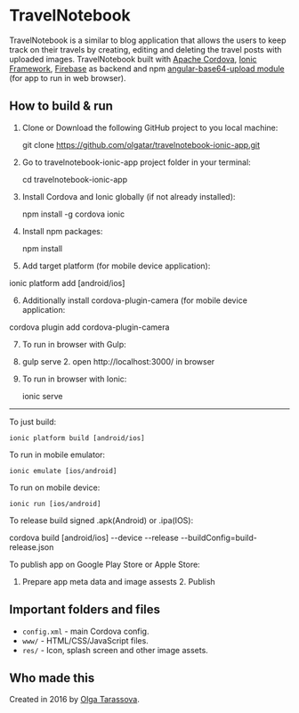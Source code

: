 # TravelNotebook
TravelNotebook is a similar to blog application that allows the users to keep track on their travels by creating, editing and deleting the travel posts with uploaded images. TravelNotebook built with [Apache Cordova](https://cordova.apache.org), [Ionic Framework](https://ionicframework.com/docs/), [Firebase](https://firebase.google.com/) as backend and npm
[angular-base64-upload module](https://github.com/adonespitogo/angular-base64-upload) (for app to run in web browser).

## How to build & run

1. Clone or Download the following GitHub project to you local machine:

	git clone https://github.com/olgatar/travelnotebook-ionic-app.git

2. Go to travelnotebook-ionic-app project folder in your terminal:

	cd travelnotebook-ionic-app

3. Install Cordova and Ionic globally (if not already installed):

	npm install -g cordova ionic

4. Install npm packages:

	npm install

5. Add target platform (for mobile device application):

  ionic platform add [android/ios]

6. Additionally install cordova-plugin-camera (for mobile device application:

  cordova plugin add cordova-plugin-camera

7. To run in browser with Gulp:

  1. gulp serve
	2. open http://localhost:3000/ in browser

8. To run in browser with Ionic:

	  ionic serve

--------------

To just build:

	ionic platform build [android/ios]

To run in mobile emulator:

	ionic emulate [ios/android]

To run on mobile device:

	ionic run [ios/android]

To release build signed .apk(Android) or .ipa(IOS):

  cordova build [android/ios] --device --release --buildConfig=build-release.json

To publish app on Google Play Store or Apple Store:

  1. Prepare app meta data and image assests
	2. Publish

## Important folders and files

* `config.xml` - main Cordova config.
* `www/` - HTML/CSS/JavaScript files.
* `res/` - Icon, splash screen and other image assets.

## Who made this

Created in 2016 by [Olga Tarassova](https://github.com/olgatar).
